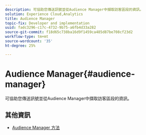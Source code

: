 ```yaml
---
description: 可協助您傳送訊號並從Audience Manager中擷取訪客區段的資訊。
solution: Experience Cloud,Analytics
title: Audience Manager
topic-fix: Developer and implementation
uuid: fadc3296-c17c-4732-9b75-a6fb4d33a282
source-git-commit: f18d65c738ba16d9f1459ca485d87be708cf23d2
workflow-type: tm+mt
source-wordcount: '35'
ht-degree: 25%

---
```



# Audience Manager{#audience-manager}

可協助您傳送訊號並從Audience Manager中擷取訪客區段的資訊。

## 其他資訊

+ [Audience Manager 方法](/help/windows-appstore/audiencemgmt/audience-manager-methods.md)